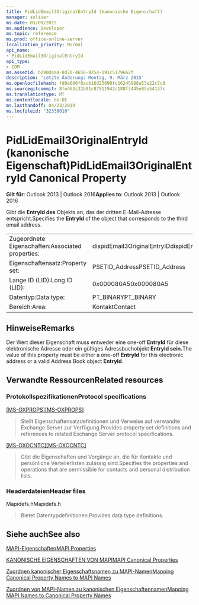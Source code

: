 ```yaml
---
title: PidLidEmail3OriginalEntryId (kanonische Eigenschaft)
manager: soliver
ms.date: 03/09/2015
ms.audience: Developer
ms.topic: reference
ms.prod: office-online-server
localization_priority: Normal
api_name:
- PidLidEmail3OriginalEntryId
api_type:
- COM
ms.assetid: b290d4a4-8d70-4656-9254-191c5179662f
description: 'Letzte Änderung: Montag, 9. März 2015'
ms.openlocfilehash: fd8e600f0acb16d23690fc16245988a53e22c7c8
ms.sourcegitcommit: 8fe462c32b91c87911942c188f3445e85a54137c
ms.translationtype: MT
ms.contentlocale: de-DE
ms.lasthandoff: 04/23/2019
ms.locfileid: "32338010"
---
```

# <a name="pidlidemail3originalentryid-canonical-property"></a><span data-ttu-id="40f96-103">PidLidEmail3OriginalEntryId (kanonische Eigenschaft)</span><span class="sxs-lookup"><span data-stu-id="40f96-103">PidLidEmail3OriginalEntryId Canonical Property</span></span>

  
  
<span data-ttu-id="40f96-104">**Gilt für**: Outlook 2013 | Outlook 2016</span><span class="sxs-lookup"><span data-stu-id="40f96-104">**Applies to**: Outlook 2013 | Outlook 2016</span></span> 
  
<span data-ttu-id="40f96-105">Gibt die **EntryId des** Objekts an, das der dritten E-Mail-Adresse entspricht.</span><span class="sxs-lookup"><span data-stu-id="40f96-105">Specifies the **EntryId** of the object that corresponds to the third email address.</span></span> 
  
|||
|:-----|:-----|
|<span data-ttu-id="40f96-106">Zugeordnete Eigenschaften:</span><span class="sxs-lookup"><span data-stu-id="40f96-106">Associated properties:</span></span>  <br/> |<span data-ttu-id="40f96-107">dispidEmail3OriginalEntryID</span><span class="sxs-lookup"><span data-stu-id="40f96-107">dispidEmail3OriginalEntryID</span></span>  <br/> |
|<span data-ttu-id="40f96-108">Eigenschaftensatz:</span><span class="sxs-lookup"><span data-stu-id="40f96-108">Property set:</span></span>  <br/> |<span data-ttu-id="40f96-109">PSETID_Address</span><span class="sxs-lookup"><span data-stu-id="40f96-109">PSETID_Address</span></span>  <br/> |
|<span data-ttu-id="40f96-110">Lange ID (LID):</span><span class="sxs-lookup"><span data-stu-id="40f96-110">Long ID (LID):</span></span>  <br/> |<span data-ttu-id="40f96-111">0x000080A5</span><span class="sxs-lookup"><span data-stu-id="40f96-111">0x000080A5</span></span>  <br/> |
|<span data-ttu-id="40f96-112">Datentyp:</span><span class="sxs-lookup"><span data-stu-id="40f96-112">Data type:</span></span>  <br/> |<span data-ttu-id="40f96-113">PT_BINARY</span><span class="sxs-lookup"><span data-stu-id="40f96-113">PT_BINARY</span></span>  <br/> |
|<span data-ttu-id="40f96-114">Bereich:</span><span class="sxs-lookup"><span data-stu-id="40f96-114">Area:</span></span>  <br/> |<span data-ttu-id="40f96-115">Kontakt</span><span class="sxs-lookup"><span data-stu-id="40f96-115">Contact</span></span>  <br/> |
   
## <a name="remarks"></a><span data-ttu-id="40f96-116">Hinweise</span><span class="sxs-lookup"><span data-stu-id="40f96-116">Remarks</span></span>

<span data-ttu-id="40f96-117">Der Wert dieser Eigenschaft muss entweder eine one-off **EntryId** für diese elektronische Adresse oder ein gültiges Adressbuchobjekt **EntryId sein.**</span><span class="sxs-lookup"><span data-stu-id="40f96-117">The value of this property must be either a one-off **EntryId** for this electronic address or a valid Address Book object **EntryId**.</span></span>
  
## <a name="related-resources"></a><span data-ttu-id="40f96-118">Verwandte Ressourcen</span><span class="sxs-lookup"><span data-stu-id="40f96-118">Related resources</span></span>

### <a name="protocol-specifications"></a><span data-ttu-id="40f96-119">Protokollspezifikationen</span><span class="sxs-lookup"><span data-stu-id="40f96-119">Protocol specifications</span></span>

<span data-ttu-id="40f96-120">[[MS-OXPROPS]](https://msdn.microsoft.com/library/f6ab1613-aefe-447d-a49c-18217230b148%28Office.15%29.aspx)</span><span class="sxs-lookup"><span data-stu-id="40f96-120">[[MS-OXPROPS]](https://msdn.microsoft.com/library/f6ab1613-aefe-447d-a49c-18217230b148%28Office.15%29.aspx)</span></span>
  
> <span data-ttu-id="40f96-121">Stellt Eigenschaftensatzdefinitionen und Verweise auf verwandte Exchange Server zur Verfügung.</span><span class="sxs-lookup"><span data-stu-id="40f96-121">Provides property set definitions and references to related Exchange Server protocol specifications.</span></span>
    
<span data-ttu-id="40f96-122">[[MS-OXOCNTC]](https://msdn.microsoft.com/library/9b636532-9150-4836-9635-9c9b756c9ccf%28Office.15%29.aspx)</span><span class="sxs-lookup"><span data-stu-id="40f96-122">[[MS-OXOCNTC]](https://msdn.microsoft.com/library/9b636532-9150-4836-9635-9c9b756c9ccf%28Office.15%29.aspx)</span></span>
  
> <span data-ttu-id="40f96-123">Gibt die Eigenschaften und Vorgänge an, die für Kontakte und persönliche Verteilerlisten zulässig sind.</span><span class="sxs-lookup"><span data-stu-id="40f96-123">Specifies the properties and operations that are permissible for contacts and personal distribution lists.</span></span>
    
### <a name="header-files"></a><span data-ttu-id="40f96-124">Headerdateien</span><span class="sxs-lookup"><span data-stu-id="40f96-124">Header files</span></span>

<span data-ttu-id="40f96-125">Mapidefs.h</span><span class="sxs-lookup"><span data-stu-id="40f96-125">Mapidefs.h</span></span>
  
> <span data-ttu-id="40f96-126">Bietet Datentypdefinitionen.</span><span class="sxs-lookup"><span data-stu-id="40f96-126">Provides data type definitions.</span></span>
    
## <a name="see-also"></a><span data-ttu-id="40f96-127">Siehe auch</span><span class="sxs-lookup"><span data-stu-id="40f96-127">See also</span></span>



[<span data-ttu-id="40f96-128">MAPI-Eigenschaften</span><span class="sxs-lookup"><span data-stu-id="40f96-128">MAPI Properties</span></span>](mapi-properties.md)
  
[<span data-ttu-id="40f96-129">KANONISCHE EIGENSCHAFTEN VON MAPI</span><span class="sxs-lookup"><span data-stu-id="40f96-129">MAPI Canonical Properties</span></span>](mapi-canonical-properties.md)
  
[<span data-ttu-id="40f96-130">Zuordnen kanonischer Eigenschaftsnamen zu MAPI-Namen</span><span class="sxs-lookup"><span data-stu-id="40f96-130">Mapping Canonical Property Names to MAPI Names</span></span>](mapping-canonical-property-names-to-mapi-names.md)
  
[<span data-ttu-id="40f96-131">Zuordnen von MAPI-Namen zu kanonischen Eigenschaftennamen</span><span class="sxs-lookup"><span data-stu-id="40f96-131">Mapping MAPI Names to Canonical Property Names</span></span>](mapping-mapi-names-to-canonical-property-names.md)


